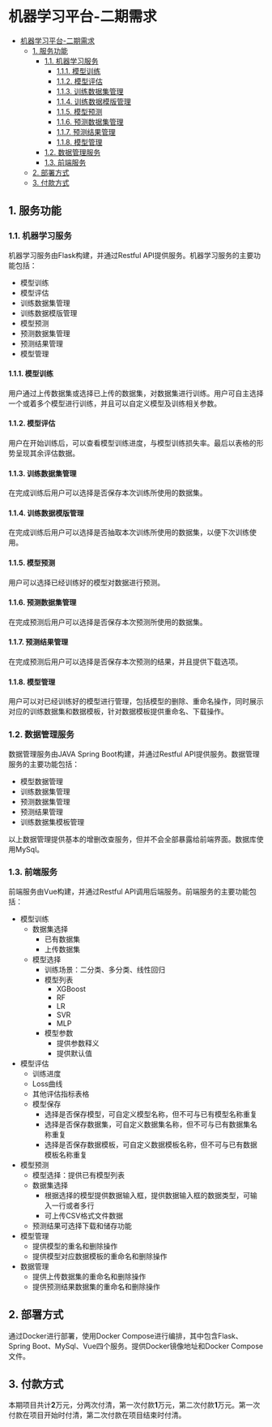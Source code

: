 # 机器学习平台-二期需求

<!-- @import "[TOC]" {cmd="toc" depthFrom=2 depthTo=6 orderedList=false} -->

<!-- code_chunk_output -->

- [机器学习平台-二期需求](#机器学习平台-二期需求)
  - [1. 服务功能](#1-服务功能)
    - [1.1. 机器学习服务](#11-机器学习服务)
      - [1.1.1. 模型训练](#111-模型训练)
      - [1.1.2. 模型评估](#112-模型评估)
      - [1.1.3. 训练数据集管理](#113-训练数据集管理)
      - [1.1.4. 训练数据模版管理](#114-训练数据模版管理)
      - [1.1.5. 模型预测](#115-模型预测)
      - [1.1.6. 预测数据集管理](#116-预测数据集管理)
      - [1.1.7. 预测结果管理](#117-预测结果管理)
      - [1.1.8. 模型管理](#118-模型管理)
    - [1.2. 数据管理服务](#12-数据管理服务)
    - [1.3. 前端服务](#13-前端服务)
  - [2. 部署方式](#2-部署方式)
  - [3. 付款方式](#3-付款方式)

<!-- /code_chunk_output -->
## 1. 服务功能
### 1.1. 机器学习服务
机器学习服务由Flask构建，并通过Restful API提供服务。机器学习服务的主要功能包括：
- 模型训练
- 模型评估
- 训练数据集管理
- 训练数据模版管理
- 模型预测
- 预测数据集管理
- 预测结果管理
- 模型管理
#### 1.1.1. 模型训练
用户通过上传数据集或选择已上传的数据集，对数据集进行训练。用户可自主选择一个或着多个模型进行训练，并且可以自定义模型及训练相关参数。
#### 1.1.2. 模型评估
用户在开始训练后，可以查看模型训练进度，与模型训练损失率。最后以表格的形势呈现其余评估数据。
#### 1.1.3. 训练数据集管理
在完成训练后用户可以选择是否保存本次训练所使用的数据集。
#### 1.1.4. 训练数据模版管理
在完成训练后用户可以选择是否抽取本次训练所使用的数据集，以便下次训练使用。
#### 1.1.5. 模型预测
用户可以选择已经训练好的模型对数据进行预测。
#### 1.1.6. 预测数据集管理
在完成预测后用户可以选择是否保存本次预测所使用的数据集。
#### 1.1.7. 预测结果管理
在完成预测后用户可以选择是否保存本次预测的结果，并且提供下载选项。
#### 1.1.8. 模型管理
用户可以对已经训练好的模型进行管理，包括模型的删除、重命名操作，同时展示对应的训练数据集和数据模板，针对数据模板提供重命名、下载操作。

### 1.2. 数据管理服务
数据管理服务由JAVA Spring Boot构建，并通过Restful API提供服务。数据管理服务的主要功能包括：
- 模型数据管理
- 训练数据集管理
- 预测数据集管理
- 预测结果管理
- 训练数据集模板管理
  
以上数据管理提供基本的增删改查服务，但并不会全部暴露给前端界面。数据库使用MySql。

### 1.3. 前端服务
前端服务由Vue构建，并通过Restful API调用后端服务。前端服务的主要功能包括：
- 模型训练
  - 数据集选择
    - 已有数据集
    - 上传数据集
  - 模型选择
    - 训练场景：二分类、多分类、线性回归
    - 模型列表
      - XGBoost
      - RF
      - LR
      - SVR
      - MLP
    - 模型参数
      - 提供参数释义
      - 提供默认值
- 模型评估
  - 训练进度
  - Loss曲线
  - 其他评估指标表格
  - 模型保存
    - 选择是否保存模型，可自定义模型名称，但不可与已有模型名称重复
    - 选择是否保存数据集，可自定义数据集名称，但不可与已有数据集名称重复
    - 选择是否保存数据模板，可自定义数据模板名称，但不可与已有数据模板名称重复
- 模型预测
  - 模型选择：提供已有模型列表
  - 数据集选择
    - 根据选择的模型提供数据输入框，提供数据输入框的数据类型，可输入一行或者多行
    - 可上传CSV格式文件数据
  - 预测结果可选择下载和储存功能
- 模型管理
  - 提供模型的重名和删除操作
  - 提供模型对应数据模板的重命名和删除操作
- 数据管理
  - 提供上传数据集的重命名和删除操作
  - 提供预测结果数据集的重命名和删除操作


## 2. 部署方式
通过Docker进行部署，使用Docker Compose进行编排，其中包含Flask、Spring Boot、MySql、Vue四个服务。提供Docker镜像地址和Docker Compose文件。

## 3. 付款方式
本期项目共计**2**万元，分两次付清，第一次付款**1**万元，第二次付款**1**万元。第一次付款在项目开始时付清，第二次付款在项目结束时付清。